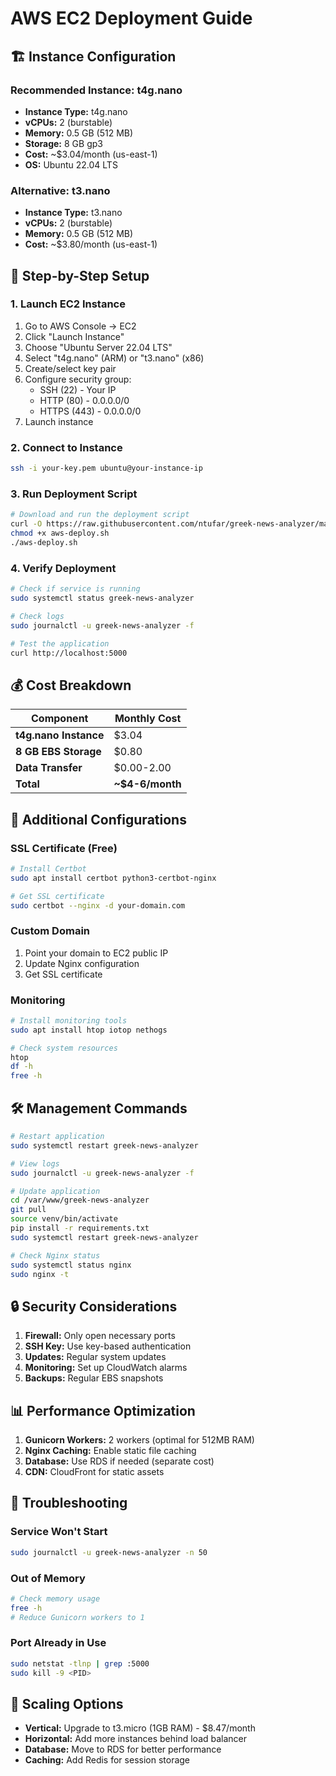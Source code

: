 # AWS EC2 Deployment Guide

## 🏗️ **Instance Configuration**

### **Recommended Instance: t4g.nano**
- **Instance Type:** t4g.nano
- **vCPUs:** 2 (burstable)
- **Memory:** 0.5 GB (512 MB)
- **Storage:** 8 GB gp3
- **Cost:** ~$3.04/month (us-east-1)
- **OS:** Ubuntu 22.04 LTS

### **Alternative: t3.nano**
- **Instance Type:** t3.nano
- **vCPUs:** 2 (burstable)
- **Memory:** 0.5 GB (512 MB)
- **Cost:** ~$3.80/month (us-east-1)

## 🚀 **Step-by-Step Setup**

### **1. Launch EC2 Instance**
1. Go to AWS Console → EC2
2. Click "Launch Instance"
3. Choose "Ubuntu Server 22.04 LTS"
4. Select "t4g.nano" (ARM) or "t3.nano" (x86)
5. Create/select key pair
6. Configure security group:
   - SSH (22) - Your IP
   - HTTP (80) - 0.0.0.0/0
   - HTTPS (443) - 0.0.0.0/0
7. Launch instance

### **2. Connect to Instance**
```bash
ssh -i your-key.pem ubuntu@your-instance-ip
```

### **3. Run Deployment Script**
```bash
# Download and run the deployment script
curl -O https://raw.githubusercontent.com/ntufar/greek-news-analyzer/main/aws-deploy.sh
chmod +x aws-deploy.sh
./aws-deploy.sh
```

### **4. Verify Deployment**
```bash
# Check if service is running
sudo systemctl status greek-news-analyzer

# Check logs
sudo journalctl -u greek-news-analyzer -f

# Test the application
curl http://localhost:5000
```

## 💰 **Cost Breakdown**

| Component | Monthly Cost |
|-----------|-------------|
| **t4g.nano Instance** | $3.04 |
| **8 GB EBS Storage** | $0.80 |
| **Data Transfer** | $0.00-2.00 |
| **Total** | **~$4-6/month** |

## 🔧 **Additional Configurations**

### **SSL Certificate (Free)**
```bash
# Install Certbot
sudo apt install certbot python3-certbot-nginx

# Get SSL certificate
sudo certbot --nginx -d your-domain.com
```

### **Custom Domain**
1. Point your domain to EC2 public IP
2. Update Nginx configuration
3. Get SSL certificate

### **Monitoring**
```bash
# Install monitoring tools
sudo apt install htop iotop nethogs

# Check system resources
htop
df -h
free -h
```

## 🛠️ **Management Commands**

```bash
# Restart application
sudo systemctl restart greek-news-analyzer

# View logs
sudo journalctl -u greek-news-analyzer -f

# Update application
cd /var/www/greek-news-analyzer
git pull
source venv/bin/activate
pip install -r requirements.txt
sudo systemctl restart greek-news-analyzer

# Check Nginx status
sudo systemctl status nginx
sudo nginx -t
```

## 🔒 **Security Considerations**

1. **Firewall:** Only open necessary ports
2. **SSH Key:** Use key-based authentication
3. **Updates:** Regular system updates
4. **Monitoring:** Set up CloudWatch alarms
5. **Backups:** Regular EBS snapshots

## 📊 **Performance Optimization**

1. **Gunicorn Workers:** 2 workers (optimal for 512MB RAM)
2. **Nginx Caching:** Enable static file caching
3. **Database:** Use RDS if needed (separate cost)
4. **CDN:** CloudFront for static assets

## 🚨 **Troubleshooting**

### **Service Won't Start**
```bash
sudo journalctl -u greek-news-analyzer -n 50
```

### **Out of Memory**
```bash
# Check memory usage
free -h
# Reduce Gunicorn workers to 1
```

### **Port Already in Use**
```bash
sudo netstat -tlnp | grep :5000
sudo kill -9 <PID>
```

## 🔄 **Scaling Options**

- **Vertical:** Upgrade to t3.micro (1GB RAM) - $8.47/month
- **Horizontal:** Add more instances behind load balancer
- **Database:** Move to RDS for better performance
- **Caching:** Add Redis for session storage
